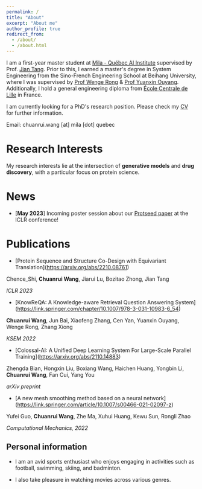 ```yaml
---
permalink: /
title: "About"
excerpt: "About me"
author_profile: true
redirect_from: 
  - /about/
  - /about.html
---
```





<!-- [Github](https://github.com/wang-cr)    /    [Google Scholar](https://scholar.google.com/citations?user=QziSsnIAAAAJ&hl=en&oi=ao) -->


I am a first-year master student at [Mila - Québec AI Institute](https://mila.quebec/) supervised by Prof. [Jian Tang](https://jian-tang.com/). Prior to this, I earned a master's degree in System Engineering from the Sino-French Engineering School at Beihang University, where I was supervised by [Prof Wenge Rong](https://wgrong.github.io/) & [Prof Yuanxin Ouyang](http://scse.buaa.edu.cn/info/1078/7375.htm). Additionally, I hold a general engineering diploma from [École Centrale de Lille](https://centralelille.fr/) in France. 

<!-- Additionally, I hold a general engineering diploma from École Centrale de Lille in France. -->

<!-- I was also a machine learning engineering intern at ByteDance Inc., where I worked on recommender systems under the supervision of Yitan Li.

My name is Chuanrui Wang, a Master's student at Beihang University. I am majoring in System Engineering and supervised by [Prof Wenge Rong](https://wgrong.github.io/) & [Prof Yuanxin Ouyang](http://scse.buaa.edu.cn/info/1078/7375.htm). 

During my undergraduate period in Beihang University, with an outstanding academic performance (rank 8th/120), I was selected to participate in an exchange program to l’Ecole Centrale de Lille in France and study there for 2 years. -->

I am currently looking for a PhD's research position. Please check my [CV](/files/CS.pdf) for further information.

Email: chuanrui.wang [at] mila [dot] quebec


Research Interests
======

My research interests lie at the intersection of **generative models** and **drug discovery**, with a particular focus on protein science.

<!-- **geometric deep learning**, **graph representation learning**, and . -->


News
=====

* \[**May 2023**] Incoming poster session about our [Protseed paper](https://openreview.net/pdf?id=pRCMXcfdihq) at the ICLR conference!




Publications
=====
* \[Protein Sequence and Structure Co-Design with Equivariant Translation](https://arxiv.org/abs/2210.08761)

Chence_Shi, **Chuanrui Wang**, Jiarui Lu, Bozitao Zhong, Jian Tang

*ICLR 2023*

* \[KnowReQA: A Knowledge-aware Retrieval Question Answering System](https://link.springer.com/chapter/10.1007/978-3-031-10983-6_54)

**Chuanrui Wang**, Jun Bai, Xiaofeng Zhang, Cen Yan, Yuanxin Ouyang, Wenge Rong, Zhang Xiong

*KSEM 2022*

* \[Colossal-AI: A Unified Deep Learning System For Large-Scale Parallel Training](https://arxiv.org/abs/2110.14883)

Zhengda Bian, Hongxin Liu, Boxiang Wang, Haichen Huang, Yongbin Li, **Chuanrui Wang**, Fan Cui, Yang You

*arXiv preprint*

* \[A new mesh smoothing method based on a neural network](https://link.springer.com/article/10.1007/s00466-021-02097-z)

Yufei Guo, **Chuanrui Wang**, Zhe Ma, Xuhui Huang, Kewu Sun, Rongli Zhao

*Computational Mechanics, 2022*

<!-- Awards
======

* \[2019] CSC scholarship

* \[2018] Scholarship of Excellent Undergraduates, Beihang University     top 2/115

* \[2015] Second Prize in Fengru Science & Technology Innovation Contest   top 5% -->



Personal information
------
* I am an avid sports enthusiast who enjoys engaging in activities such as football, swimming, skiing, and badminton.

* I also take pleasure in watching movies across various genres.
